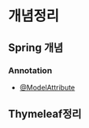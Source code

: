 # 개념정리

## Spring 개념

### Annotation

* [@ModelAttribute](./Spring%EA%B0%9C%EB%85%90/ModelAttribute.md)

## Thymeleaf정리